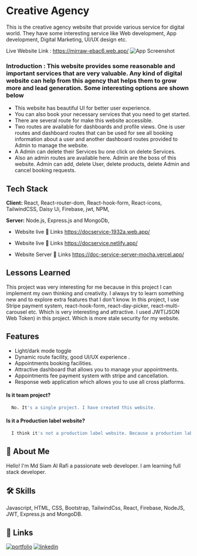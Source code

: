 # Creative Agency

This is the creative agency website that provide various service for digital world. They have some interesting service like Web development, App development, Digital Marketing, UI/UX design etc.


Live Website Link : https://mirraw-ebac6.web.app/
![App Screenshot](https://i.ibb.co/HKthxcz/home1.png)

### Introduction : This website provides some reasonable and important services that are very valuable. Any kind of digital website can help from this agency that helps them to grow more and lead generation. Some interesting options are shown below


* This website has beautiful UI for better user experience.
* You can also book your necessary services that you need to get started.
* There are several route for make this website accessible.
* Two routes are available for dashboards and profile views. One is user routes and dashboard routes that can be used for see all booking information about a user and another dashboard routes provided to Admin to manage the website.
* A Admin can delete their Services bu one click on delete Services.
* Also an admin routes are available here. Admin are the boss of this website. Admin can add, delete  User, delete products, delete  Admin and cancel booking requests.




## Tech Stack


**Client:** React, React-router-dom, React-hook-form, React-icons, TailwindCSS, Daisy Ui, Firebase, jwt, NPM,

**Server:** Node.js, Express.js and MongoDb,


* Website live 🔗 Links https://docservice-1932a.web.app/
* Website live 🔗 Links https://docservice.netlify.app/

* Website Server 🔗 Links https://doc-service-server-mocha.vercel.app/


## Lessons Learned

This project was very interesting for me because in this project I can implement my own thinking and creativity. I always try to learn something new and to explore extra features that I don't know. In this project, I use Stripe payment system, react-hook-form, react-day-picker, react-multi-carousel etc. Which is very interesting and attractive. I used JWT(JSON Web Token) in this project. Which is more stale security for my website.


## Features

- Light/dark mode toggle
- Dynamic route facility, good UI/UX experience .
- Appointments booking facilities.
- Attractive dashboard that allows you to manage your appointments.
- Appointments fee payment system with stripe and cancellation.
- Response web application which allows you to use all cross platforms.

#### Is it team project?

```bash
  No. It's a single project. I have created this website.
```

#### Is it a Production label website?

```bash
  I think it's not a production label website. Because a production label website need some extra features and ability to get best output. But there are not available this ability.
```

## 🚀 About Me
Hello! I'm Md Siam Al Rafi a passionate web developer. I am learning full stack developer.

## 🛠 Skills
Javascript, HTML, CSS, Bootstrap, TailwindCss, React, Firebase, NodeJS, JWT, Express.js and MongoDB.

## 🔗 Links
[![portfolio](https://img.shields.io/badge/my_portfolio-000?style=for-the-badge&logo=ko-fi&logoColor=white)](https://siamalrafi.netlify.app/)
[![linkedin](https://img.shields.io/badge/linkedin-0A66C2?style=for-the-badge&logo=linkedin&logoColor=white)](https://www.linkedin.com/in/siamalrafi0//)